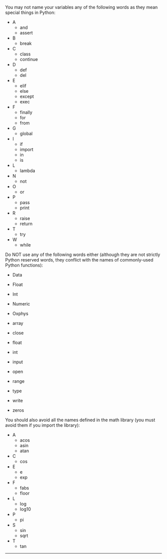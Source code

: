 
You may not name your variables any of the following words as they mean special things in Python:

- A
  - and	
  - assert	
- B
  - break	
- C
  - class	
  - continue
- D 
  - def	
  - del	
- E 
  - elif	
  - else	
  - except
  - exec	
- F 
  - finally	
  - for	
  - from	
- G 
  - global
- I 
  - if	
  - import	
  - in	
  - is	
- L 
  - lambda
- N 
  - not	
- O 
  - or	
- P 
  - pass	
  - print	
- R 
  - raise
  - return	
- T 
  - try	
- W 
  - while		

Do NOT use any of the following words either (although they are not strictly Python reserved words, they conflict with the names of commonly-used Python functions):

  - Data	
  - Float	
  - Int	
  - Numeric	
  - Oxphys
 
  - array	
  - close	
  - float	
  - int	
  - input
  - open	
  - range	
  - type	
  - write	
  - zeros
    
You should also avoid all the names defined in the math library (you must avoid them if you import the library):
   
- A
  - acos	
  - asin	
  - atan	
- C 
  - cos	
- E 
  - e
  - exp	
- F 
  - fabs	
  - floor	
- L 
  - log	
  - log10
- P 
  - pi	
- S 
  - sin	
  - sqrt	
- T 
  - tan	

---  
